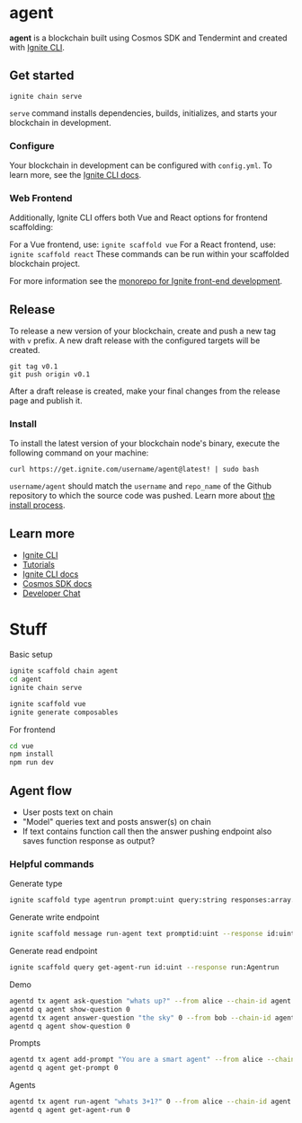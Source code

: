 # agent
**agent** is a blockchain built using Cosmos SDK and Tendermint and created with [Ignite CLI](https://ignite.com/cli).

## Get started

```
ignite chain serve
```

`serve` command installs dependencies, builds, initializes, and starts your blockchain in development.

### Configure

Your blockchain in development can be configured with `config.yml`. To learn more, see the [Ignite CLI docs](https://docs.ignite.com).

### Web Frontend

Additionally, Ignite CLI offers both Vue and React options for frontend scaffolding:

For a Vue frontend, use: `ignite scaffold vue`
For a React frontend, use: `ignite scaffold react`
These commands can be run within your scaffolded blockchain project.


For more information see the [monorepo for Ignite front-end development](https://github.com/ignite/web).

## Release
To release a new version of your blockchain, create and push a new tag with `v` prefix. A new draft release with the configured targets will be created.

```
git tag v0.1
git push origin v0.1
```

After a draft release is created, make your final changes from the release page and publish it.

### Install
To install the latest version of your blockchain node's binary, execute the following command on your machine:

```
curl https://get.ignite.com/username/agent@latest! | sudo bash
```
`username/agent` should match the `username` and `repo_name` of the Github repository to which the source code was pushed. Learn more about [the install process](https://github.com/allinbits/starport-installer).

## Learn more

- [Ignite CLI](https://ignite.com/cli)
- [Tutorials](https://docs.ignite.com/guide)
- [Ignite CLI docs](https://docs.ignite.com)
- [Cosmos SDK docs](https://docs.cosmos.network)
- [Developer Chat](https://discord.gg/ignite)


# Stuff


Basic setup
```bash
ignite scaffold chain agent
cd agent
ignite chain serve

ignite scaffold vue
ignite generate composables
```

For frontend
```bash
cd vue
npm install
npm run dev
```


## Agent flow

- User posts text on chain
- "Model" queries text and posts answer(s) on chain
- If text contains function call then the answer pushing endpoint also saves function response as output?

### Helpful commands

Generate type
```bash
ignite scaffold type agentrun prompt:uint query:string responses:array.string functioncalls:array.string functionresults:array.string isfinished:bool id:uint
```

Generate write endpoint
```bash
ignite scaffold message run-agent text promptid:uint --response id:uint
```

Generate read endpoint
```bash
ignite scaffold query get-agent-run id:uint --response run:Agentrun
```

Demo
```bash
agentd tx agent ask-question "whats up?" --from alice --chain-id agent
agentd q agent show-question 0
agentd tx agent answer-question "the sky" 0 --from bob --chain-id agent
agentd q agent show-question 0
```

Prompts
```bash
agentd tx agent add-prompt "You are a smart agent" --from alice --chain-id agent
agentd q agent get-prompt 0
```

Agents

```bash
agentd tx agent run-agent "whats 3+1?" 0 --from alice --chain-id agent
agentd q agent get-agent-run 0
```
